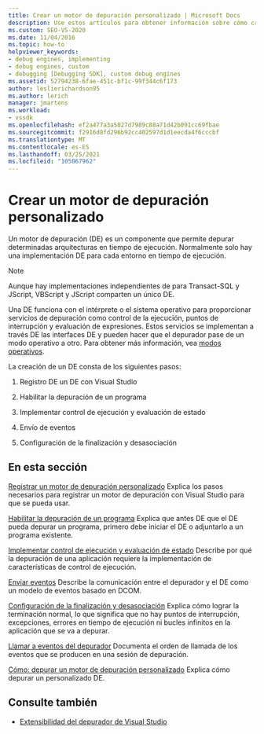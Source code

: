 ```yaml
---
title: Crear un motor de depuración personalizado | Microsoft Docs
description: Use estos artículos para obtener información sobre cómo crear un motor de depuración que permita la depuración de arquitecturas en tiempo de ejecución concretas.
ms.custom: SEO-VS-2020
ms.date: 11/04/2016
ms.topic: how-to
helpviewer_keywords:
- debug engines, implementing
- debug engines, custom
- debugging [Debugging SDK], custom debug engines
ms.assetid: 52794238-6fae-451c-bf1c-99f344c6f173
author: leslierichardson95
ms.author: lerich
manager: jmartens
ms.workload:
- vssdk
ms.openlocfilehash: ef2a477a3a5027d7989c88a71d42b091cc69fbae
ms.sourcegitcommit: f2916d8fd296b92cc402597d1d1eecda4f6cccbf
ms.translationtype: MT
ms.contentlocale: es-ES
ms.lasthandoff: 03/25/2021
ms.locfileid: "105067962"
---
```

# <a name="create-a-custom-debug-engine"></a>Crear un motor de depuración personalizado
Un motor de depuración (DE) es un componente que permite depurar determinadas arquitecturas en tiempo de ejecución. Normalmente solo hay una implementación DE para cada entorno en tiempo de ejecución.

> [!NOTE]
> Aunque hay implementaciones independientes de para Transact-SQL y JScript, VBScript y JScript comparten un único DE.

 Una DE funciona con el intérprete o el sistema operativo para proporcionar servicios de depuración como control de la ejecución, puntos de interrupción y evaluación de expresiones. Estos servicios se implementan a través DE las interfaces DE y pueden hacer que el depurador pase de un modo operativo a otro. Para obtener más información, vea [modos operativos](../../extensibility/debugger/operational-modes.md).

 La creación de un DE consta de los siguientes pasos:

1. Registro DE un DE con Visual Studio

2. Habilitar la depuración de un programa

3. Implementar control de ejecución y evaluación de estado

4. Envío de eventos

5. Configuración de la finalización y desasociación

## <a name="in-this-section"></a>En esta sección
 [Registrar un motor de depuración personalizado](../../extensibility/debugger/registering-a-custom-debug-engine.md) Explica los pasos necesarios para registrar un motor de depuración con Visual Studio para que se pueda usar.

 [Habilitar la depuración de un programa](../../extensibility/debugger/enabling-a-program-to-be-debugged.md) Explica que antes DE que el DE pueda depurar un programa, primero debe iniciar el DE o adjuntarlo a un programa existente.

 [Implementar control de ejecución y evaluación de estado](../../extensibility/debugger/execution-control-and-state-evaluation.md) Describe por qué la depuración de una aplicación requiere la implementación de características de control de ejecución.

 [Enviar eventos](../../extensibility/debugger/sending-events.md) Describe la comunicación entre el depurador y el DE como un modelo de eventos basado en DCOM.

 [Configuración de la finalización y desasociación](../../extensibility/debugger/termination-and-detaching.md) Explica cómo lograr la terminación normal, lo que significa que no hay puntos de interrupción, excepciones, errores en tiempo de ejecución ni bucles infinitos en la aplicación que se va a depurar.

 [Llamar a eventos del depurador](../../extensibility/debugger/calling-debugger-events.md) Documenta el orden de llamada de los eventos que se producen en una sesión de depuración.

 [Cómo: depurar un motor de depuración personalizado](../../extensibility/debugger/how-to-debug-a-custom-debug-engine.md) Explica cómo depurar un personalizado DE.

## <a name="see-also"></a>Consulte también
- [Extensibilidad del depurador de Visual Studio](../../extensibility/debugger/visual-studio-debugger-extensibility.md)
